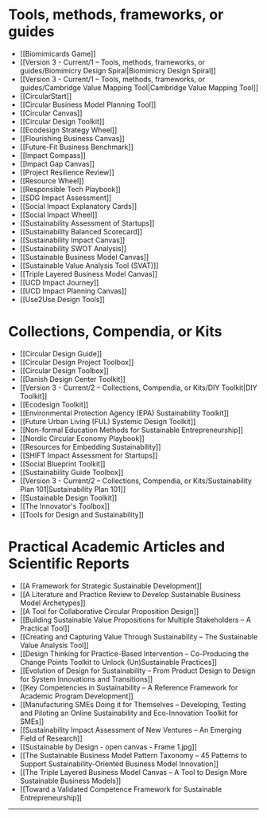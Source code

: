 # Tools, methods, frameworks, or guides

- [[Biomimicards Game]]
- [[Version 3 - Current/1 – Tools, methods, frameworks, or guides/Biomimicry Design Spiral|Biomimicry Design Spiral]]
- [[Version 3 - Current/1 – Tools, methods, frameworks, or guides/Cambridge Value Mapping Tool|Cambridge Value Mapping Tool]]
- [[CircularStart]]
- [[Circular Business Model Planning Tool]]
- [[Circular Canvas]]
- [[Circular Design Toolkit]]
- [[Ecodesign Strategy Wheel]]
- [[Flourishing Business Canvas]]
- [[Future-Fit Business Benchmark]]
- [[Impact Compass]]
- [[Impact Gap Canvas]]
- [[Project Resilience Review]]
- [[Resource Wheel]]
- [[Responsible Tech Playbook]]
- [[SDG Impact Assessment]]
- [[Social Impact Explanatory Cards]]
- [[Social Impact Wheel]]
- [[Sustainability Assessment of Startups]]
- [[Sustainability Balanced Scorecard]]
- [[Sustainability Impact Canvas]]
- [[Sustainability SWOT Analysis]]
- [[Sustainable Business Model Canvas]]
- [[Sustainable Value Analysis Tool (SVAT)]]
- [[Triple Layered Business Model Canvas]]
- [[UCD Impact Journey]]
- [[UCD Impact Planning Canvas]]
- [[Use2Use Design Tools]]

# Collections, Compendia, or Kits

- [[Circular Design Guide]]
- [[Circular Design Project Toolbox]]
- [[Circular Design Toolbox]]
- [[Danish Design Center Toolkit]]
- [[Version 3 - Current/2 – Collections, Compendia, or Kits/DIY Toolkit|DIY Toolkit]]
- [[Ecodesign Toolkit]]
- [[Environmental Protection Agency (EPA) Sustainability Toolkit]]
- [[Future Urban Living (FUL) Systemic Design Toolkit]]
- [[Non-formal Education Methods for Sustainable Entrepreneurship]]
- [[Nordic Circular Economy Playbook]]
- [[Resources for Embedding Sustainability]]
- [[SHIFT Impact Assessment for Startups]]
- [[Social Blueprint Toolkit]]
- [[Sustainability Guide Toolbox]]
- [[Version 3 - Current/2 – Collections, Compendia, or Kits/Sustainability Plan 101|Sustainability Plan 101]]
- [[Sustainable Design Toolkit]]
- [[The Innovator's Toolbox]]
- [[Tools for Design and Sustainability]]

# Practical Academic Articles and Scientific Reports

- [[A Framework for Strategic Sustainable Development]]
- [[A Literature and Practice Review to Develop Sustainable Business Model Archetypes]]
- [[A Tool for Collaborative Circular Proposition Design]]
- [[Building Sustainable Value Propositions for Multiple Stakeholders – A Practical Tool]]
- [[Creating and Capturing Value Through Sustainability – The Sustainable Value Analysis Tool]]
- [[Design Thinking for Practice-Based Intervention – Co-Producing the Change Points Toolkit to Unlock (Un)Sustainable Practices]]
- [[Evolution of Design for Sustainability – From Product Design to Design for System Innovations and Transitions]]
- [[Key Competencies in Sustainability – A Reference Framework for Academic Program Development]]
- [[Manufacturing SMEs Doing it for Themselves – Developing, Testing and Piloting an Online Sustainability and Eco-Innovation Toolkit for SMEs]]
- [[Sustainability Impact Assessment of New Ventures – An Emerging Field of Research]]
- [[Sustainable by Design - open canvas - Frame 1.jpg]]
- [[The Sustainable Business Model Pattern Taxonomy – 45 Patterns to Support Sustainability-Oriented Business Model Innovation]]
- [[The Triple Layered Business Model Canvas – A Tool to Design More Sustainable Business Models]]
- [[Toward a Validated Competence Framework for Sustainable Entrepreneurship]]

----
